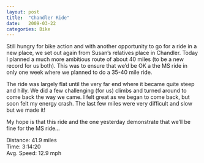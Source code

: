 ```yaml
---
layout: post
title:  "Chandler Ride"
date:   2009-03-22
categories: Bike
---
```


Still hungry for bike action and with another opportunity to go for a ride in a new place, we set out again from Susan’s relatives place in Chandler. Today I planned a much more ambitious route of about 40 miles (to be a new record for us both). This was to ensure that we’d be OK a the MS ride in only one week where we planned to do a 35-40 mile ride.

The ride was largely flat until the very far end where it became quite steep and hilly. We did a few challenging (for us) climbs and turned around to come back the way we came. I felt great as we began to come back, but soon felt my energy crash. The last few miles were very difficult and slow but we made it!

My hope is that this ride and the one yesterday demonstrate that we’ll be fine for the MS ride…

Distance: 41.9 miles  
Time: 3:14:20  
Avg. Speed: 12.9 mph